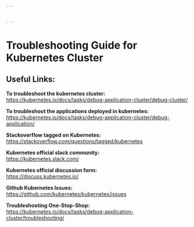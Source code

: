 ```yaml
---


---
```


<h1 id="troubleshooting-guide-for-kubernetes-cluster">Troubleshooting Guide for Kubernetes Cluster</h1>
<h2 id="useful-links">Useful Links:</h2>
<p><strong>To troubleshoot the kubernetes cluster:</strong><br>
<a href="https://kubernetes.io/docs/tasks/debug-application-cluster/debug-cluster/">https://kubernetes.io/docs/tasks/debug-application-cluster/debug-cluster/</a></p>
<p><strong>To troubleshoot the applications deployed in kubernetes:</strong><br>
<a href="https://kubernetes.io/docs/tasks/debug-application-cluster/debug-application/">https://kubernetes.io/docs/tasks/debug-application-cluster/debug-application/</a></p>
<p><strong>Stackoverflow tagged on Kubernetes:</strong><br>
<a href="https://stackoverflow.com/questions/tagged/kubernetes">https://stackoverflow.com/questions/tagged/kubernetes</a></p>
<p><strong>Kubernetes official slack community:</strong><br>
<a href="https://kubernetes.slack.com/">https://kubernetes.slack.com/</a></p>
<p><strong>Kubernetes official discussion form:</strong><br>
<a href="https://discuss.kubernetes.io/">https://discuss.kubernetes.io/</a></p>
<p><strong>Github Kubernetes Issues:</strong><br>
<a href="https://github.com/kubernetes/kubernetes/issues">https://github.com/kubernetes/kubernetes/issues</a></p>
<p><strong>Troubleshooting One-Stop-Shop:</strong><br>
<a href="https://kubernetes.io/docs/tasks/debug-application-cluster/troubleshooting/">https://kubernetes.io/docs/tasks/debug-application-cluster/troubleshooting/</a></p>

